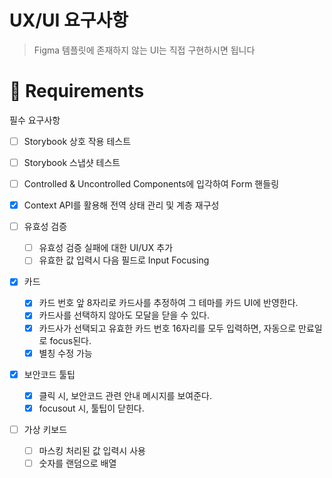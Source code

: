 # UX/UI 요구사항
> Figma 템플릿에 존재하지 않는 UI는 직접 구현하시면 됩니다

# 📝 Requirements
필수 요구사항
- [ ] Storybook 상호 작용 테스트
- [ ] Storybook 스냅샷 테스트
- [ ] Controlled & Uncontrolled Components에 입각하여 Form 핸들링
- [x] Context API를 활용해 전역 상태 관리 및 계층 재구성

- [ ] 유효성 검증
  - [ ] 유효성 검증 실패에 대한 UI/UX 추가
  - [ ] 유효한 값 입력시 다음 필드로 Input Focusing

- [x] 카드
  - [x] 카드 번호 앞 8자리로 카드사를 추정하여 그 테마를 카드 UI에 반영한다.
  - [x] 카드사를 선택하지 않아도 모달을 닫을 수 있다.
  - [x] 카드사가 선택되고 유효한 카드 번호 16자리를 모두 입력하면, 자동으로 만료일로 focus된다.
  - [x] 별칭 수정 가능

- [x] 보안코드 툴팁
  - [x] 클릭 시, 보안코드 관련 안내 메시지를 보여준다.
  - [x] focusout 시, 툴팁이 닫힌다.

- [ ] 가상 키보드
  - [ ] 마스킹 처리된 값 입력시 사용
  - [ ] 숫자를 랜덤으로 배열